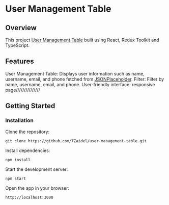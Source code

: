 # User Management Table

## Overview

This project [User Management Table](https://github.com/) built using React, Redux Toolkit and TypeScript.

## Features

User Management Table: Displays user information such as name, username, email, and phone fetched from [JSONPlaceholder](https://jsonplaceholder.typicode.com/users/).
Filter: Filter by name, username, email, and phone.
User-friendly interface: responsive page///////////////

## Getting Started

### Installation

Clone the repository:

```
git clone https://github.com/TZaidel/user-management-table.git
```

Install dependencies:

```
npm install
```

Start the development server:

```
npm start
```

Open the app in your browser:

`http://localhost:3000`
